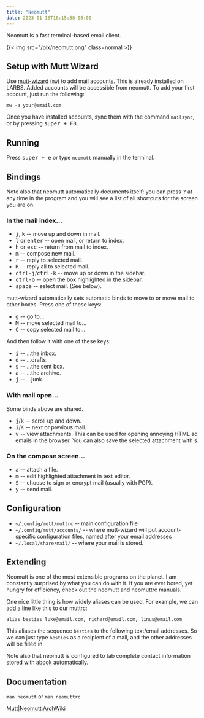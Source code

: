 ```yaml
---
title: "Neomutt"
date: 2023-01-16T16:15:58-05:00
---
```


Neomutt is a fast terminal-based email client.

{{< img src="/pix/neomutt.png" class=normal >}}

## Setup with Mutt Wizard

Use [mutt-wizard](https://muttwizard.com) (`mw`) to add mail accounts. This is already installed on LARBS. Added accounts will be accessible from neomutt. To add your first account, just run the following:

```fish
mw -a your@email.com
```

Once you have installed accounts, sync them with the command `mailsync`, or by pressing <kbd>super + F8</kbd>.

## Running

Press <kbd>super + e</kbd> or type `neomutt` manually in the terminal.

## Bindings

Note also that neomutt automatically documents itself: you can press <kbd>?</kbd> at any time in the program and you will see a list of all shortcuts for the screen you are on.

### In the mail index...

- <kbd>j</kbd>, <kbd>k</kbd> -- move up and down in mail.
- <kbd>l</kbd> or <kbd>enter</kbd> -- open mail, or return to index.
- <kbd>h</kbd> or <kbd>esc</kbd> -- return from mail to index.
- <kbd>m</kbd> -- compose new mail.
- <kbd>r</kbd> -- reply to selected mail.
- <kbd>R</kbd> -- reply all to selected mail.
- <kbd>ctrl-j</kbd>/<kbd>ctrl-k</kbd> -- move up or down in the sidebar.
- <kbd>ctrl-o</kbd> -- open the box highlighted in the sidebar.
- <kbd>space</kbd> -- select mail. (See below).

mutt-wizard automatically sets automatic binds to move to or move mail to other boxes. Press one of these keys:

- <kbd>g</kbd> -- go to...
- <kbd>M</kbd> -- move selected mail to...
- <kbd>C</kbd> -- copy selected mail to...

And then follow it with one of these keys:

- <kbd>i</kbd> -- ...the inbox.
- <kbd>d</kbd> -- ...drafts.
- <kbd>s</kbd> -- ...the sent box.
- <kbd>a</kbd> -- ...the archive.
- <kbd>j</kbd> -- ...junk.

### With mail open...

Some binds above are shared.

- <kbd>j</kbd>/<kbd>k</kbd> -- scroll up and down.
- <kbd>J</kbd>/<kbd>K</kbd> -- next or previous mail.
- <kbd>v</kbd> -- view attachments. This can be used for opening annoying HTML ad emails in the browser. You can also save the selected attachment with <kbd>s</kbd>.

### On the compose screen...

- <kbd>a</kbd> -- attach a file.
- <kbd>m</kbd> -- edit highlighted attachment in text editor.
- <kbd>S</kbd> -- choose to sign or encrypt mail (usually with PGP).
- <kbd>y</kbd> -- send mail.

## Configuration

- `~/.config/mutt/muttrc` -- main configuration file
- `~/.config/mutt/accounts/` -- where mutt-wizard will put account-specific configuration files, named after your email addresses
- `~/.local/share/mail/` -- where your mail is stored.

## Extending

Neomutt is one of the most extensible programs on the planet. I am constantly surprised by what you can do with it. If you are ever bored, yet hungry for efficiency, check out the neomutt and neomuttrc manuals.

One nice little thing is how widely aliases can be used. For example, we can add a line like this to our muttrc:

```muttrc
alias besties luke@email.com, richard@email.com, linus@email.com
```

This aliases the sequence `besties` to the following text/email addresses. So we can just type `besties` as a recipient of a mail, and the other addresses will be filled in.

Note also that neomutt is configured to tab complete contact information stored with [abook](/abook) automatically.

## Documentation

`man neomutt` or `man neomuttrc`.

[Mutt|Neomutt:ArchWiki](https://wiki.archlinux.org/title/Mutt)
